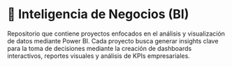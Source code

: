 # 🧩 Inteligencia de Negocios (BI)
Repositorio que contiene proyectos enfocados en el análisis y visualización de datos mediante Power BI. Cada proyecto busca generar insights clave para la toma de decisiones mediante la creación de dashboards interactivos, reportes visuales y análisis de KPIs empresariales.

